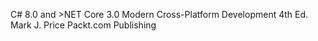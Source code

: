 C# 8.0 and >NET Core 3.0 
Modern Cross-Platform Development 4th Ed.
Mark J. Price
Packt.com Publishing
